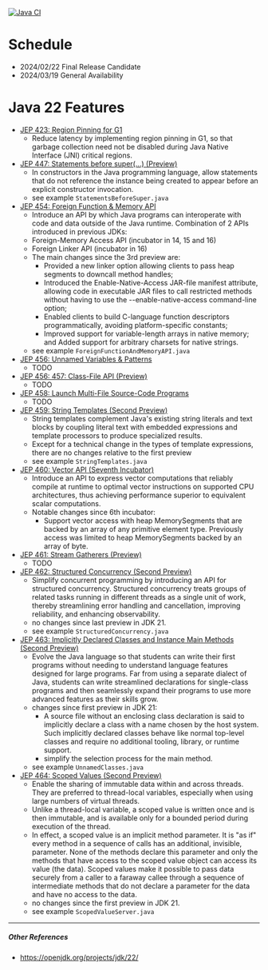 [![Java CI](https://github.com/xtermi2/java22/actions/workflows/maven.yml/badge.svg)](https://github.com/xtermi2/java22/actions/workflows/maven.yml)

# Schedule

- 2024/02/22 Final Release Candidate
- 2024/03/19 General Availability

# Java 22 Features

- [JEP 423: Region Pinning for G1](https://openjdk.org/jeps/423)
    - Reduce latency by implementing region pinning in G1, so that garbage collection need not be disabled during Java
      Native Interface (JNI) critical regions.
- [JEP 447: Statements before super(...) (Preview)](https://openjdk.org/jeps/447)
    - In constructors in the Java programming language, allow statements that do not reference the instance being
      created to appear before an explicit constructor invocation.
    - see example `StatementsBeforeSuper.java`
- [JEP 454: Foreign Function & Memory API](https://openjdk.java.net/jeps/454)
    - Introduce an API by which Java programs can interoperate with code and data outside of the Java runtime.
      Combination of 2 APIs introduced in previous JDKs:
    - Foreign-Memory Access API (incubator in 14, 15 and 16)
    - Foreign Linker API (incubator in 16)
    - The main changes since the 3rd preview are:
        - Provided a new linker option allowing clients to pass heap segments to downcall method handles;
        - Introduced the Enable-Native-Access JAR-file manifest attribute, allowing code in executable JAR files to call
          restricted methods without having to use the --enable-native-access command-line option;
        - Enabled clients to build C-language function descriptors programmatically, avoiding platform-specific
          constants;
        - Improved support for variable-length arrays in native memory; and
          Added support for arbitrary charsets for native strings.
    - see example `ForeignFunctionAndMemoryAPI.java`
- [JEP 456: Unnamed Variables & Patterns](https://openjdk.org/jeps/456)
    - TODO
- [JEP 456: 457: Class-File API (Preview)](https://openjdk.org/jeps/457)
    - TODO
- [JEP 458: Launch Multi-File Source-Code Programs](https://openjdk.org/jeps/458)
    - TODO
- [JEP 459: String Templates (Second Preview)](https://openjdk.org/jeps/430)
    - String templates complement Java's existing string literals and text blocks by coupling literal text with embedded
      expressions and template processors to produce specialized results.
    - Except for a technical change in the types of template expressions, there are no changes relative to the first
      preview
    - see example `StringTemplates.java`
- [JEP 460: Vector API (Seventh Incubator)](https://openjdk.org/jeps/460)
    - Introduce an API to express vector computations that reliably compile at runtime to optimal vector instructions on
      supported CPU architectures, thus achieving performance superior to equivalent scalar computations.
    - Notable changes since 6th incubator:
        - Support vector access with heap MemorySegments that are backed by an array of any primitive element type.
          Previously access was limited to heap MemorySegments backed by an array of byte.
- [JEP 461: Stream Gatherers (Preview)](https://openjdk.org/jeps/461)
    - TODO
- [JEP 462: Structured Concurrency (Second Preview)](https://openjdk.org/jeps/453)
    - Simplify concurrent programming by introducing an API for structured concurrency. Structured concurrency treats
      groups of related tasks running in different threads as a single unit of work, thereby streamlining error handling
      and cancellation, improving reliability, and enhancing observability.
    - no changes since last preview in JDK 21.
    - see example `StructuredConcurrency.java`
- [JEP 463: Implicitly Declared Classes and Instance Main Methods (Second Preview)](https://openjdk.org/jeps/463)
    - Evolve the Java language so that students can write their first programs without needing to understand language
      features designed for large programs. Far from using a separate dialect of Java, students can write streamlined
      declarations for single-class programs and then seamlessly expand their programs to use more advanced features as
      their skills grow.
    - changes since first preview in JDK 21:
        - A source file without an enclosing class declaration is said to implicitly declare a class with a name chosen
          by the host system. Such implicitly declared classes behave like normal top-level classes and require no
          additional tooling, library, or runtime support.
        - simplify the selection process for the main method.
    - see example `UnnamedClasses.java`
- [JEP 464: Scoped Values (Second Preview)](https://openjdk.org/jeps/464)
    - Enable the sharing of immutable data within and across threads. They are preferred to thread-local variables,
      especially when using large numbers of virtual threads.
    - Unlike a thread-local variable, a scoped value is written once and is then immutable, and is available only for a
      bounded period during execution of the thread.
    - In effect, a scoped value is an implicit method parameter. It is "as if" every method in a sequence of calls has
      an additional, invisible, parameter. None of the methods declare this parameter and only the methods that have
      access to the scoped value object can access its value (the data). Scoped values make it possible to pass data
      securely from a caller to a faraway callee through a sequence of intermediate methods that do not declare a
      parameter for the data and have no access to the data.
    - no changes since the first preview in JDK 21.
    - see example `ScopedValueServer.java`

----------------------

##### Other References

- https://openjdk.org/projects/jdk/22/
